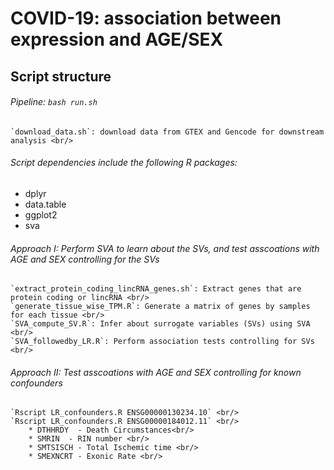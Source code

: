 # COVID-19: association between expression and AGE/SEX 

## Script structure
###### Pipeline: `bash run.sh` <br/>
	`download_data.sh`: download data from GTEX and Gencode for downstream analysis <br/>


###### Script dependencies include the following R packages:<br/>
* dplyr
* data.table
* ggplot2
* sva
	
###### Approach I: Perform SVA to learn about the SVs, and test asscoations with AGE and SEX controlling for the SVs <br/>

	`extract_protein_coding_lincRNA_genes.sh`: Extract genes that are protein coding or lincRNA <br/>
	`generate_tissue_wise_TPM.R`: Generate a matrix of genes by samples for each tissue <br/>
	`SVA_compute_SV.R`: Infer about surrogate variables (SVs) using SVA <br/>
	`SVA_followedby_LR.R`: Perform association tests controlling for SVs <br/>


###### Approach II: Test asscoations with AGE and SEX controlling for known confounders <br/>
	`Rscript LR_confounders.R ENSG00000130234.10` <br/>
	`Rscript LR_confounders.R ENSG00000184012.11` <br/>
		* DTHHRDY  - Death Circumstances<br/>
		* SMRIN  - RIN number <br/>
		* SMTSISCH - Total Ischemic time <br/>
		* SMEXNCRT - Exonic Rate <br/>
